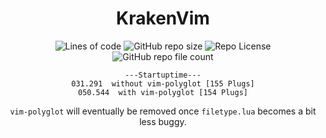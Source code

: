 <div align="center">

# KrakenVim
![Lines of code](https://img.shields.io/tokei/lines/github/pagankeymaster/KrakenVim?color=%2381A1C1&label=LINES/Bloat&logo=BookStack&logoColor=%2381A1C1&style=for-the-badge)
![GitHub repo size](https://img.shields.io/github/repo-size/pagankeymaster/KrakenVim?color=red&label=SIZE&logo=serverless&logoColor=red&style=for-the-badge)
![Repo License](https://img.shields.io/badge/LICENSE-GPL--3.0-%2388c0d0?style=for-the-badge&logo=GNU)
![GitHub repo file count](https://img.shields.io/github/directory-file-count/pagankeymaster/KrakenVim?color=%23ad85a6&logo=files&logoColor=%23ad85a6&style=for-the-badge)

```
---Startuptime---
031.291  without vim-polyglot [155 Plugs]
050.544  with vim-polyglot [154 Plugs]
```


`vim-polyglot` will eventually be removed once 
`filetype.lua` becomes a bit less buggy.
</div>

<!--
  vim:ft=markdown
-->
